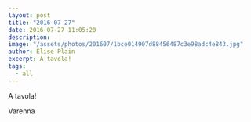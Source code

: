 ```yaml
---
layout: post
title: "2016-07-27"
date: 2016-07-27 11:05:20
description: 
image: "/assets/photos/201607/1bce014907d88456487c3e98adc4e843.jpg"
author: Elise Plain
excerpt: A tavola!
tags: 
  - all
---
```


A tavola!
<p></p>
Varenna